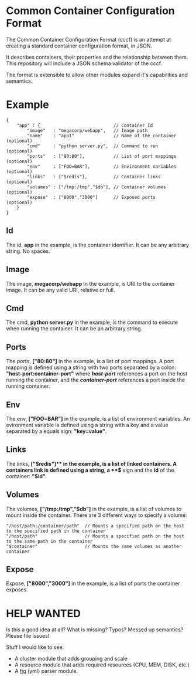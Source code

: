 # Common Container Configuration Format

The Common Container Configuration Format (cccf) is an attempt at creating a standard container configuration format, in JSON. 

It describes containers, their properties and the relationship between them. This repository will include a JSON schema validator of the cccf.

The format is extensible to allow other modules expand it's capabilities and semantics.

# Example

    {
        "app" : {                            // Container Id 
            "image"   : "megacorp/webapp",   // Image path
            "name"    : "app1"               // Name of the container (optional)
            "cmd"     : "python server.py",  // Command to run        (optional)
            "ports"   : ["80:80"],           // List of port mappings (optional)
            "env"     : ["FOO=BAR"],         // Environment variables (optional)
            "links"   : ["$redis"],          // Container links       (optional)
            "volumes" : ["/tmp:/tmp","$db"], // Container volumes     (optional)
            "expose"  : ["8000","3000"]      // Exposed ports         (optional)
        }
    }

## Id

The id, **app** in the example, is the container identifier. It can be any arbitrary string. No spaces.

## Image

The image, **megacorp/webapp** in the example, is URI to the container image. It can be any valid URI, relative or full.

## Cmd

The cmd, **python server.py** in the example, is the command to execute when running the container. It can be an arbitrary string.

## Ports

The ports, **["80:80"]** in the example, is a list of port mappings. A port mapping is defined using a string with two ports separated by a colon: **"host-port:container-port"** where ***host-port*** references a port on the host running the container, and the ***container-port*** references a port inside the running container.

## Env

The env, **["FOO=BAR"]** in the example, is a list of environment variables. An evironment variable is defined using a string with a key and a value separated by a equals sign: **"key=value"**.

## Links

The links, **["$redis"]** in the example, is a list of linked containers. A containers link is defined using a string, a **$** sign and the **id** of the container: **"$id"**.

## Volumes

The volumes, **["/tmp:/tmp","$db"]** in the example, is a list of volumes to mount inside the container. There are 3 different ways to specify a volume:

    "/host/path:/container/path"  // Mounts a specified path on the host to the specified path in the container
    "/host/path"                  // Mounts a specified path on the host to the same path in the container
    "$container"                  // Mounts the same volumes as another container

## Expose

Expose, **["8000","3000"]** in the example, is a list of ports the container exposes.

# HELP WANTED

Is this a good idea at all? What is missing? Typos? Messed up semantics? Please file issues!

Stuff I would like to see:

* A cluster module that adds grouping and scale
* A resource module that adds required resources (CPU, MEM, DISK, etc.)
* A [fig](http://www.fig.sh/yml.html) (yml) parser module.
